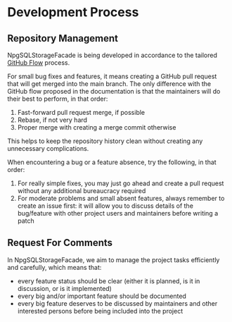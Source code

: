 ﻿Development Process
===================

Repository Management
---------------------

NpgSQLStorageFacade is being developed in accordance to the tailored [GitHub
Flow][github-flow] process.

For small bug fixes and features, it means creating a GitHub pull request that
will get merged into the main branch. The only difference with the GitHub flow
proposed in the documentation is that the maintainers will do their best to
perform, in that order:

1. Fast-forward pull request merge, if possible
2. Rebase, if not very hard
3. Proper merge with creating a merge commit otherwise

This helps to keep the repository history clean without creating any unnecessary
complications.

When encountering a bug or a feature absence, try the following, in that order:

1. For really simple fixes, you may just go ahead and create a pull request
   without any additional bureaucracy required
2. For moderate problems and small absent features, always remember to create an
   issue first: it will allow you to discuss details of the bug/feature with
   other project users and maintainers before writing a patch

Request For Comments
--------------------

In NpgSQLStorageFacade, we aim to manage the project tasks efficiently and carefully,
which means that:

- every feature status should be clear (either it is planned, is it in
  discussion, or is it implemented)
- every big and/or important feature should be documented
- every big feature deserves to be discussed by maintainers and other interested
  persons before being included into the project

[github-flow]: https://guides.github.com/introduction/flow/
